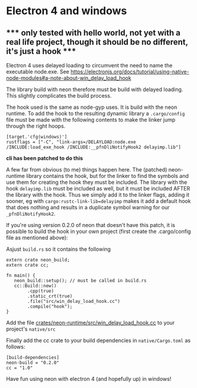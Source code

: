 Electron 4 and windows
======================


*** only tested with hello world, not yet with a real life project, though it should be no different, it's just a hook ***
----------------------------------------------------------------------

Electron 4 uses delayed loading to circumvent the need to name the executable node.exe. See https://electronjs.org/docs/tutorial/using-native-node-modules#a-note-about-win_delay_load_hook

The library build with neon therefore must be build with delayed loading. This slightly complicates the build process.

The hook used is the same as node-gyp uses. It is build with the neon runtime. To add the hook to the resulting dynamic library a `.cargo/config` file must be made with the following contents to make the linker jump through the right hoops.

```
[target.'cfg(windows)']
rustflags = ["-C", "link-args=/DELAYLOAD:node.exe /INCLUDE:load_exe_hook /INCLUDE:__pfnDliNotifyHook2 delayimp.lib"]
```

**cli has been patched to do this**

A few far from obvious (to me) things happen here. The (patched) neon-runtime library contains the hook, but for the linker to find the symbols and use them for creating the hook they must be included. The library with the hook `delayimp.lib` must be included as well, but it must be included AFTER the library with the hook. Thus we simply add it to the linker flags, adding it sooner, eg with `cargo:rustc-link-lib=delayimp` makes it add a default hook that does nothing and results in a duplicate symbol warning for our `_pfnDliNotifyHook2`.

If you're using version 0.2.0 of neon that doesn't have this patch, it is possible to build the hook in your own project (first create the .cargo/config file as mentioned above):

Asjust `build.rs` so it contains the following

```
extern crate neon_build;
extern crate cc;

fn main() {
   neon_build::setup(); // must be called in build.rs
   cc::Build::new()
        .cpp(true)
        .static_crt(true)
        .file("src/win_delay_load_hook.cc")
        .compile("hook");
}
```

Add the file [crates/neon-runtime/src/win_delay_load_hook.cc](https://github.com/jrd-rocks/neon/blob/electron_delay_hook/crates/neon-runtime/src/win_delay_load_hook.cc) to your project's `native/src`

Finally add the cc crate to your build dependencies in `native/Cargo.toml` as follows:

```
[build-dependencies]
neon-build = "0.2.0"
cc = "1.0"
```

Have fun using neon with electron 4 (and hopefully up) in windows!